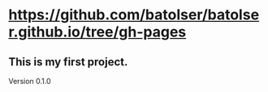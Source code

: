 # https://github.com/batolser/batolser.github.io/tree/gh-pages
## This is my first project. 
Version 0.1.0
